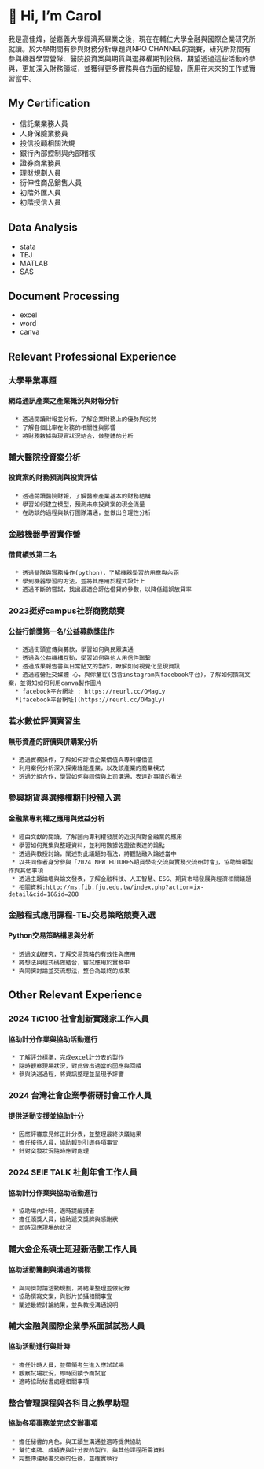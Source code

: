 # 👋 Hi, I’m Carol
我是高佳煒，從嘉義大學經濟系畢業之後，現在在輔仁大學金融與國際企業研究所就讀。於大學期間有參與財務分析專題與NPO CHANNEL的競賽，研究所期間有參與機器學習營隊、醫院投資案與期貨與選擇權期刊投稿，期望透過這些活動的參與，更加深入財務領域，並獲得更多實務與各方面的經驗，應用在未來的工作或實習當中。

## My Certification 
* 信託業業務人員
* 人身保險業務員
* 投信投顧相關法規
* 銀行內部控制與內部稽核
* 證券商業務員
* 理財規劃人員
* 衍伸性商品銷售人員
* 初階外匯人員
* 初階授信人員

## Data Analysis
* stata
* TEJ
* MATLAB
* SAS

## Document Processing
* excel
* word
* canva

## Relevant Professional Experience
  ### 大學畢業專題 <BR>
   #### 網路通訊產業之產業概況與財報分析 <BR>

      * 透過閱讀財報並分析，了解企業財務上的優勢與劣勢
      * 了解各個比率在財務的相關性與影響
      * 將財務數據與現實狀況結合，做整體的分析
      
  ### 輔大醫院投資案分析 <BR>
   #### 投資案的財務預測與投資評估 <BR>

      * 透過閱讀醫院財報，了解醫療產業基本的財務結構
      * 學習如何建立模型，預測未來投資案的現金流量
      * 在訪談的過程與執行團隊溝通，並做出合理性分析

 ### 金融機器學習實作營 <BR>
   #### 借貸績效第二名 <BR>

      * 透過營隊與實務操作(python)，了解機器學習的用意與內涵
      * 學到機器學習的方法，並將其應用於程式設計上
      * 透過不斷的嘗試，找出最適合評估借貸的參數，以降低錯誤放貸率

 ### 2023挺好campus社群商務競賽 <BR>
   #### 公益行銷獎第一名/公益募款獎佳作 <BR>

      * 透過街頭宣傳與募款，學習如何與民眾溝通
      * 透過與公益機構互動，學習如何與他人用信件聯繫
      * 透過成果報告書與日常貼文的製作，瞭解如何視覺化呈現資訊
      * 透過經營社交媒體-心，與你童在(包含instagram與facebook平台)，了解如何撰寫文案，並得知如何利用canva製作圖片
      * facebook平台網址 : https://reurl.cc/OMagLy
      *[facebook平台網址](https://reurl.cc/OMagLy)
    
### 若水數位評價實習生 <BR>
  #### 無形資產的評價與併購案分析 <BR>

     * 透過實務操作，了解如何評價企業價值與專利權價值
     * 利用案例分析深入探索綠能產業，以及該產業的商業模式
     * 透過分組合作，學習如何與同儕與上司溝通，表達對事情的看法

### 參與期貨與選擇權期刊投稿入選 <BR>
  #### 金融業專利權之應用與效益分析 <BR>

     * 經由文獻的閱讀，了解國內專利權發展的近況與對金融業的應用
     * 學習如何蒐集與整理資料，並利用數據佐證欲表達的論點
     * 透過與教授討論，闡述對此議題的看法，將觀點融入論述當中
     * 以共同作者身分參與「2024 NEW FUTURES期貨學術交流與實務交流研討會」，協助簡報製作與其他事項
     * 透過主題論壇與論文發表，了解金融科技、人工智慧、ESG、期貨市場發展與經濟相關議題
     * 相關資料:http://ms.fib.fju.edu.tw/index.php?action=ix-detail&cid=18&id=288

### 金融程式應用課程-TEJ交易策略競賽入選 <BR>
  #### Python交易策略構思與分析 <BR>

     * 透過文獻研究，了解交易策略的有效性與應用
     * 將想法與程式碼做結合，嘗試應用於實務中
     * 與同儕討論並交流想法，整合為最終的成果

## Other Relevant Experience
  ### 2024 TiC100 社會創新實踐家工作人員 <BR>
   #### 協助計分作業與協助活動進行 <BR>

     * 了解評分標準，完成excel計分表的製作
     * 隨時觀察現場狀況，對此做出適當的因應與回饋
     * 參與決選過程，將資訊整理並呈現予評審
     
 ### 2024 台灣社會企業學術研討會工作人員 <BR>
   #### 提供活動支援並協助計分 <BR>

     * 因應評審意見修正計分表，並整理最終決議結果
     * 擔任接待人員，協助報到引導各項事宜
     * 針對突發狀況隨時應對處理

 ### 2024 SEIE TALK 社創年會工作人員 <BR>
   #### 協助計分作業與協助活動進行 <BR>

     * 協助場內計時，適時提醒講者
     * 擔任頒獎人員，協助遞交獎牌與感謝狀
     * 即時回應現場的狀況

 ### 輔大金企系碩士班迎新活動工作人員 <BR>
   #### 協助活動籌劃與溝通的橋樑 <BR>

     * 與同儕討論活動規劃，將結果整理並做紀錄
     * 協助撰寫文案，與影片拍攝相關事宜
     * 闡述最終討論結果，並與教授溝通說明

 ### 輔大金融與國際企業學系面試試務人員 <BR>
   #### 協助活動進行與計時 <BR>

     * 擔任計時人員，並帶領考生進入應試試場
     * 觀察試場狀況，即時回饋予面試官
     * 適時協助秘書處理相關事項

 ### 整合管理課程與各科目之教學助理 <BR>
   #### 協助各項事務並完成交辦事項 <BR>

     * 擔任秘書的角色，與工讀生溝通並適時提供協助
     * 幫忙桌牌、成績表與計分表的製作，與其他課程所需資料
     * 完整傳達秘書交辦的任務，並確實執行
<!---
carolkao2258/carolkao2258 is a ✨ special ✨ repository because its `README.md` (this file) appears on your GitHub profile.
You can click the Preview link to take a look at your changes.
--->
